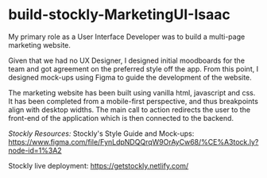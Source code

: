 # build-stockly-MarketingUI-Isaac

My primary role as a User Interface Developer was to build a multi-page marketing website.

Given that we had no UX Designer, I designed initial moodboards for the team and got agreement on the preferred style off the app. From this point, I designed mock-ups using Figma to guide the development of the website. 

The marketing website has been built using vanilla html, javascript and css. It has been completed from a mobile-first perspective, and thus breakpoints align with desktop widths. The main call to action redirects the user to the front-end of the application which is then connected to the backend.

*Stockly Resources:*
Stockly's Style Guide and Mock-ups: https://www.figma.com/file/FynLdpNDQQrqW9OrAyCw68/%CE%A3tock.ly?node-id=1%3A2

Stockly live deployment: https://getstockly.netlify.com/ 